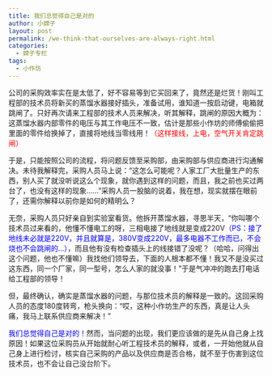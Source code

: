 ```yaml
---
title: 我们总觉得自己是对的
author: 小嫦子
layout: post
permalink: /we-think-that-ourselves-are-always-right.html
categories:
  - 嫦子专栏
tags:
  - 小作坊
---
```

公司的采购效率实在是太低了，好不容易等到它买回来了，竟然还是烂货！刚叫工程部的技术员将新买的蒸馏水器接好插头，准备试用，谁知道一按启动键，电箱就跳闸了。只好再次请来工程部的技术人员来解决，听其解释，跳闸的原因大概为：这蒸馏水器内部零件的电压与其工作电压不一致，估计是那些小作坊的师傅偷偷把里面的零件给换掉了，直接将地线当零线用！<span style="color: #ff0000;">（这样接线，上电，空气开关肯定跳闸）</span>  


  
于是，只能按照公司的流程，将问题反馈至采购部，由采购部与供应商进行沟通解决。未待我解释完，采购人员马上说：“这怎么可能呢？人家工厂大批量生产的东西，别人买了就没听说这么个现象，就你遇到这样的问题，而且，我之前也买过两台了，也没有这样的现象……”采购人员一股脑的说着，我在想，现实就摆在眼前了，还需你解释以前你是如何的精明么？

无奈，采购人员只好亲自到实验室看货。他拆开蒸馏水器，寻思半天，“你叫哪个技术员过来看的，他懂不懂电工的呀，三相电接了地线就是变成220V<span style="color: #0000ff;">（PS：接了地线未必就是220V，并且就算是，380V变成220V，最多电器不工作而已，不会烧也不会跳闸的...）</span>，而且他有没有检查插头上的线接错了没呢？（哈哈，问得出这个问题，他也不懂嘛）我找他们领导去，下面的人根本都不懂！我又不是没买过这东西，同一个厂家，同一型号，怎么人家的就没事！”于是气冲冲的跑去打电话给工程部的领导！

但，最终确认，确实是蒸馏水器的问题，与那位技术员的解释是一致的。这回采购人员的态度180度转弯，枪头换向：“哎，这种小作坊生产的东西，真是让人头痛，我马上联系供应商来解决！”

<span style="color: #0000ff;">我们总觉得自己是对的！</span>然而，当问题的出现，我们更应该做的是先从自己身上找原因！如果这位采购员从开始就耐心听工程技术员的解释，或者，一开始他就从自己身上进行检讨，核实自己采购的产品以及供应商是否合格，就不至于伤害到这位技术员，也不会让自己没台阶下。